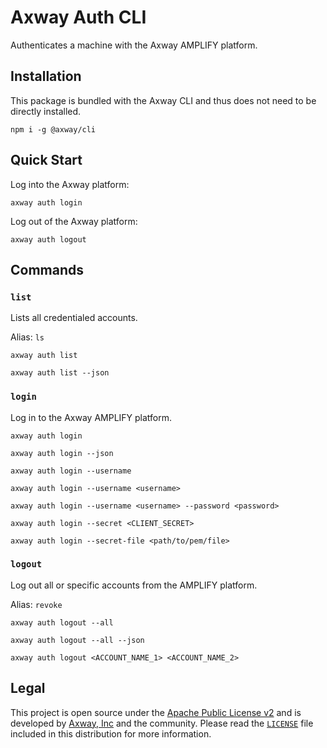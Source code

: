 # Axway Auth CLI

Authenticates a machine with the Axway AMPLIFY platform.

## Installation

This package is bundled with the Axway CLI and thus does not need to be directly installed.

	npm i -g @axway/cli

## Quick Start

Log into the Axway platform:

	axway auth login

Log out of the Axway platform:

	axway auth logout

## Commands

### `list`

Lists all credentialed accounts.

Alias: `ls`

```
axway auth list

axway auth list --json
```

### `login`

Log in to the Axway AMPLIFY platform.

```
axway auth login

axway auth login --json

axway auth login --username

axway auth login --username <username>

axway auth login --username <username> --password <password>

axway auth login --secret <CLIENT_SECRET>

axway auth login --secret-file <path/to/pem/file>
```

### `logout`

Log out all or specific accounts from the AMPLIFY platform.

Alias: `revoke`

```
axway auth logout --all

axway auth logout --all --json

axway auth logout <ACCOUNT_NAME_1> <ACCOUNT_NAME_2>
```

## Legal

This project is open source under the [Apache Public License v2][1] and is developed by
[Axway, Inc](http://www.axway.com/) and the community. Please read the [`LICENSE`][1] file included
in this distribution for more information.

[1]: https://github.com/appcelerator/amplify-tooling/blob/master/packages/amplify-cli-auth/LICENSE
